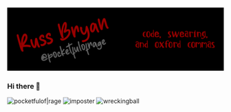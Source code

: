 [![Header](https://raw.githubusercontent.com/pocketfulofrage/pocketfulofrage/master/github_header.png)](https://pocketfulofrage.github.com/)

### Hi there 👋

![pocketfulof|rage](https://img.shields.io/badge/pocketfulof-rage-red)
![imposter](https://img.shields.io/badge/imposter%20syndrome-passing-green)
![wreckingball](https://img.shields.io/badge/came%20in%20like%20a-wreckingball-blue)


<!--
**pocketfulofrage/pocketfulofrage** is a ✨ _special_ ✨ repository because its `README.md` (this file) appears on your GitHub profile.

Here are some ideas to get you started:

- 🔭 I’m currently working on ...
- 🌱 I’m currently learning ...
- 👯 I’m looking to collaborate on ...
- 🤔 I’m looking for help with ...
- 💬 Ask me about ...
- 📫 How to reach me: ...
- 😄 Pronouns: ...
- ⚡ Fun fact: ...
-->
